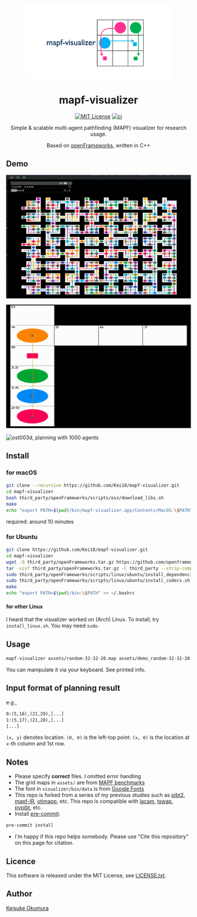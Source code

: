 <div align="center">

<img src="./assets/logo.png" alt="Logo" width="400">

# mapf-visualizer

[![MIT License](http://img.shields.io/badge/license-MIT-blue.svg?style=flat)](LICENSE)
[![ci](https://github.com/Kei18/mapf-visualizer/actions/workflows/ci.yml/badge.svg)](https://github.com/Kei18/mapf-visualizer/actions/workflows/ci.yml)

Simple & scalable multi-agent pathfinding (MAPF) visualizer for research usage.

Based on [openFrameworks](https://openframeworks.cc/), written in C++

</div>

## Demo

![room-32-32-4](./assets/demo_room.gif)

![tunnel, planning with four agents](./assets/demo_tunnel.gif)

![ost003d, planning with 1000 agents](./assets/demo_ost003d.gif)

## Install

### for macOS

```sh
git clone --recursive https://github.com/Kei18/mapf-visualizer.git
cd mapf-visualizer
bash third_party/openFrameworks/scripts/osx/download_libs.sh
make
echo "export PATH=$(pwd)/bin/mapf-visualizer.app/Contents/MacOS:\$PATH" >> ~/.bashrc
```

required: around 10 minutes

### for Ubuntu

```sh
git clone https://github.com/Kei18/mapf-visualizer.git
cd mapf-visualizer
wget -O third_party/openFrameworks.tar.gz https://github.com/openframeworks/openFrameworks/releases/download/0.11.2/of_v0.11.2_linux64gcc6_release.tar.gz
tar -xzvf third_party/openFrameworks.tar.gz -C third_party --strip-components=1 --one-top-level=openFrameworks
sudo third_party/openFrameworks/scripts/linux/ubuntu/install_dependencies.sh
sudo third_party/openFrameworks/scripts/linux/ubuntu/install_codecs.sh
make
echo "export PATH=$(pwd)/bin:\$PATH" >> ~/.bashrc
```

#### for other Linux

I heard that the visualizer worked on (Arch) Linux.
To install, try `install_linux.sh`.
You may need `sudo`.

## Usage

```sh
mapf-visualizer assets/random-32-32-20.map assets/demo_random-32-32-20.txt
```

You can manipulate it via your keyboard. See printed info.

## Input format of planning result

e.g.,
```txt
0:(5,16),(21,29),[...]
1:(5,17),(21,28),[...]
[...]
```

`(x, y)` denotes location.
`(0, 0)` is the left-top point.
`(x, 0)` is the location at `x`-th column and 1st row.

## Notes

- Please specify **correct** files. I omitted error handling
- The grid maps in `assets/` are from [MAPF benchmarks](https://movingai.com/benchmarks/mapf.html)
- The font in `visualizer/bin/data` is from [Google Fonts](https://fonts.google.com/)
- This repo is forked from a series of my previous studies such as
  [pibt2](https://kei18.github.io/pibt2),
  [mapf-IR](https://kei18.github.io/mapf-IR/),
  [otimapp](https://kei18.github.io/otimapp/), etc.
  This repo is compatible with
  [lacam](https://kei18.github.io/lacam/),
  [tswap](https://kei18.github.io/tswap/),
  [pypibt](https://github.com/Kei18/pypibt), etc.
- Install [pre-commit](https://pre-commit.com/):
```sh
pre-commit install
```
- I'm happy if this repo helps somebody. Please use "Cite this repository" on this page for citation.

## Licence

This software is released under the MIT License, see [LICENSE.txt](LICENCE.txt).

## Author

[Keisuke Okumura](https://kei18.github.io)
